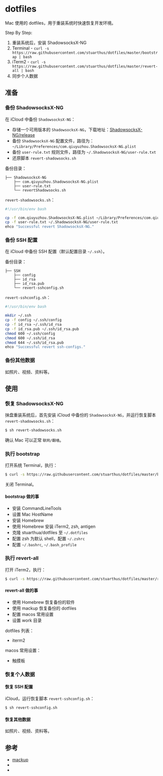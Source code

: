 # dotfiles

Mac 使用的 dotfiles，用于重装系统时快速恢复开发环境。

Step By Step:

1. 重装系统后，安装 ShadowsocksX-NG
2. Terminal - `curl -s https://raw.githubusercontent.com/stuarthus/dotfiles/master/bootstrap | bash`
3. iTerm2 - `curl -s https://raw.githubusercontent.com/stuarthus/dotfiles/master/revert-all | bash`
4. 同步个人数据

## 准备

### 备份 ShadowsocksX-NG

在 iCloud 中备份 `ShadowsocksX-NG`：

* 存储一个可用版本的 `ShadowsocksX-NG`，下载地址：[ShadowsocksX-NG/release](https://github.com/shadowsocks/ShadowsocksX-NG/releases)
* 备份 `ShadowsocksX-NG` 配置文件，路径为：`~/Library/Preferences/com.qiuyuzhou.ShadowsocksX-NG.plist`
* 备份 `user-rule.txt` 规则文件，路径为 `~/.ShadowsocksX-NG/user-rule.txt`
* 还原脚本 `revert-shadowsocks.sh`

备份目录：

```
├── ShadowsocksX-NG
    ├── com.qiuyuzhou.ShadowsocksX-NG.plist
    ├── user-rule.txt
    └── revertShadowsocks.sh
```

`revert-shadowsocks.sh`：

```bash
#!/usr/bin/env bash

cp -f com.qiuyuzhou.ShadowsocksX-NG.plist ~/Library/Preferences/com.qiuyuzhou.ShadowsocksX-NG.plist
cp -f user-rule.txt ~/.ShadowsocksX-NG/user-rule.txt
ehco "Successful revert ShadowsocksX-NG."
```

### 备份 SSH 配置

在 iCloud 中备份 SSH 配置（默认配置目录 `~/.ssh`）。

备份目录：

```
├── SSH
    ├── config
    ├── id_rsa
    ├── id_rsa.pub
    └── revert-sshconfig.sh
```

`revert-sshconfig.sh`：

```bash
#!/usr/bin/env bash

mkdir ~/.ssh
cp -f config ~/.ssh/config
cp -f id_rsa ~/.ssh/id_rsa
cp -f id_rsa.pub ~/.ssh/id_rsa.pub
chmod 600 ~/.ssh/config
chmod 600 ~/.ssh/id_rsa
chmod 644 ~/.ssh/id_rsa.pub
ehco "Successful revert ssh-configs."
```

### 备份其他数据

如照片、视频、资料等。

## 使用

### 恢复 ShadowsocksX-NG

抹盘重装系统后，首先安装 iCloud 中备份的 `ShadowsocksX-NG`，并运行恢复脚本 `revert-shadowsocks.sh`：

```bash
$ sh revert-shadowsocks.sh
```

确认 Mac 可以正常 `联网/翻墙`。

### 执行 bootstrap

打开系统 Terminal，执行：

```bash
$ curl -s https://raw.githubusercontent.com/stuarthus/dotfiles/master/bootstrap | bash
```

关闭 Terminal。

#### bootstrap 做的事

* 安装 CommandLineTools
* 设置 Mac HostName
* 安装 Homebrew
* 使用 Homebrew 安装 iTerm2, zsh, antigen
* 克隆 stuarthua/dotfiles 至 `~/.dotfiles`
* 配置 zsh 为默认 shell，配置 `~/.zshrc`
* 配置 `~/.bashrc`, `~/.bash_profile`

### 执行 revert-all

打开 iTerm2，执行：

```bash
$ curl -s https://raw.githubusercontent.com/stuarthus/dotfiles/master/revert-all | bash
```

#### revert-all 做的事

* 使用 Homebrew 恢复备份的软件
* 使用 mackup 恢复备份的 dotfiles
* 配置 macos 常用设置
* 设置 work 目录

dotfiles 列表：

* iterm2

macos 常用设置：

* 触摸板

### 恢复个人数据

#### 恢复 SSH 配置

iCloud，运行恢复脚本 `revert-sshconfig.sh`：

```bash
$ sh revert-sshconfig.sh
```

#### 恢复其他数据

如照片、视频、资料等。

## 参考

* [mackup]()
* []()
* []()